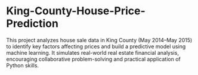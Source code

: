 # King-County-House-Price-Prediction
This project analyzes house sale data in King County (May 2014–May 2015) to identify key factors affecting prices and build a predictive model using machine learning. It simulates real-world real estate financial analysis, encouraging collaborative problem-solving and practical application of Python skills.

